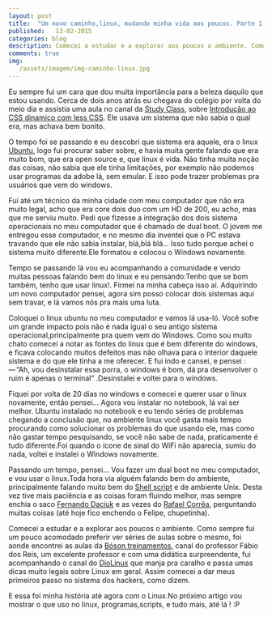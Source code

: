 ```yaml
---
layout: post
title:  "Um novo caminho,linux, mudando minha vida aos poucos. Parte 1."
published:   13-02-2015
categories: blog
description: Comecei a estudar e a explorar aos poucos o ambiente. Como sempre fui um pouco acomodado preferir ver séries de aulas sobre o mesmo...
comments: true
img:
   /assets/imagem/img-caminho-linux.jpg
---
```

Eu sempre fui um cara que dou muita importância para a beleza daquilo que estou usando. Cerca de dois anos atrás eu chegava do colégio por volta do meio dia e assistia uma aula no canal da [Study Class](https://www.youtube.com/user/StudyClassOficial), sobre [Introdução ao CSS dinamico com less CSS](https://www.youtube.com/watch?v=pzC3zThxC_s). Ele usava um sistema que não sabia o qual era, mas achava bem bonito.

O tempo foi se passando e eu descobri que sistema era aquele, era o linux [Ubuntu](http://www.ubuntu.com/), logo fui procurar saber sobre, e havia muita gente falando que era muito bom, que era open source e, que linux é vida. Não tinha muita noção das coisas, não sabia que ele tinha limitações, por exemplo não podemos usar programas da adobe lá, sem emular. E isso pode trazer problemas pra usuários que vem do windows.

Fui até um técnico da minha cidade com meu computador que não era muito legal, acho que era core dois duo com um HD de 200, eu acho, mas que me serviu muito. Pedi que fizesse a integração dos dois sistema operacionais no meu computador que é chamado de dual boot. O jovem me entregou esse computador, e no mesmo dia inventei que o PC estava travando que ele não sabia instalar, blá,blá blá… Isso tudo porque achei o sistema muito diferente.Ele formatou e colocou o Windows novamente.

Tempo se passando lá vou eu acompanhando a comunidade e vendo muitas pessoas falando bem do linux e eu pensando:Tenho que se bom também, tenho que usar linux!. Firmei na minha cabeça isso ai. Adquirindo um novo computador pensei, agora sim posso colocar dois sistemas aqui sem travar, e lá vamos nós pra mais uma luta.

Coloquei o linux ubuntu no meu computador e vamos lá usa-ló. Você sofre um grande impacto pois não é nada igual o seu antigo sistema operacional,principalmente pra quem vem do Windows. Como sou muito chato comecei a notar as fontes do linux que é bem diferente do windows, e ficava colocando muitos defeitos mas não olhava para o interior daquele sistema e do que ele tinha a me oferecer. E fui indo e cansei, e pensei : — “Ah, vou desinstalar essa porra, o windows é bom, dá pra desenvolver o ruim é apenas o terminal” .Desinstalei e voltei para o windows.

Fiquei por volta de 20 dias no windows e comecei e querer usar o linux novamente, então pensei… Agora vou instalar no notebook, lá vai ser melhor. Ubuntu instalado no notebook e eu tendo séries de problemas chegando a conclusão que, no ambiente linux você gasta mais tempo procurando como solucionar os problemas do que usando ele, mas como não gastar tempo pesquisando, se você não sabe de nada, praticamente é tudo diferente.Foi quando o ícone de sinal do WiFi não aparecia, sumiu do nada, voltei e instalei o Windows novamente.

Passando um tempo, pensei… Vou fazer um dual boot no meu computador, e vou usar o linux.Toda hora via alguém falando bem do ambiente, principalmente falando muito bem do [Shell script](http://pt.wikipedia.org/wiki/Shell_script) e de ambiente Unix. Desta vez tive mais paciência e as coisas foram fluindo melhor, mas sempre enchia o saco [Fernando Daciuk](https://github.com/fdaciuk) e as vezes do [Rafael Corrêa](https://github.com/rafaelstz), perguntando muitas coisas (até hoje fico enchendo o Felipe, chupetinha).

Comecei a estudar e a explorar aos poucos o ambiente. Como sempre fui um pouco acomodado preferir ver séries de aulas sobre o mesmo, foi aonde encontrei as aulas da [Bóson treinamentos](https://www.youtube.com/user/bosontreinamentos), canal do professor Fábio dos Reis, um excelente professor e com uma didática surpreendente, fui acompanhando o canal do [DioLinux](https://www.youtube.com/user/Diolinux/videos) que manja pra caralho e passa umas dicas muito legais sobre Linux em geral. Assim comecei a dar meus primeiros passo no sistema dos hackers, como dizem.

E essa foi minha história até agora com o Linux.No próximo artigo vou mostrar o que uso no linux, programas,scripts, e tudo mais, até lá ! :P